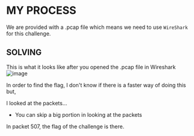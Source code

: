 # MY PROCESS

We are provided with a .pcap file which means we need to use ```WireShark``` for this challenge.

## SOLVING

This is what it looks like after you opened the .pcap file in Wireshark
![image](https://github.com/user-attachments/assets/853e84c9-e716-496b-bc9c-b85e6d0296ee)

In order to find the flag, I don't know if there is a faster way of doing this but,

I looked at the packets...
- You can skip a big portion in looking at the packets

In packet 507, the flag of the challenge is there.
